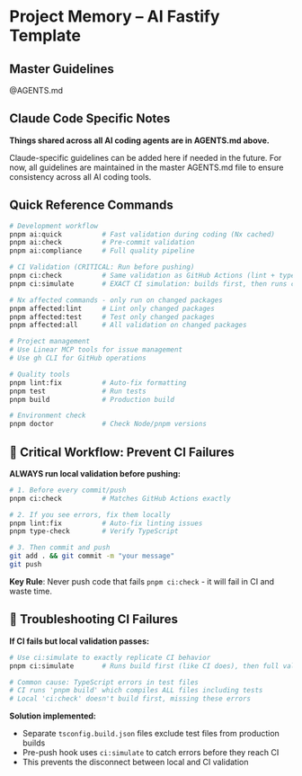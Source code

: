 # Project Memory – AI Fastify Template

## Master Guidelines

@AGENTS.md

## Claude Code Specific Notes

**Things shared across all AI coding agents are in AGENTS.md above.**

Claude-specific guidelines can be added here if needed in the future. For now, all guidelines are maintained in the master AGENTS.md file to ensure consistency across all AI coding tools.

## Quick Reference Commands

```bash
# Development workflow
pnpm ai:quick          # Fast validation during coding (Nx cached)
pnpm ai:check          # Pre-commit validation
pnpm ai:compliance     # Full quality pipeline

# CI Validation (CRITICAL: Run before pushing)
pnpm ci:check          # Same validation as GitHub Actions (lint + type-check + test)
pnpm ci:simulate       # EXACT CI simulation: builds first, then runs ci:check (use when CI fails but local passes)

# Nx affected commands - only run on changed packages
pnpm affected:lint     # Lint only changed packages
pnpm affected:test     # Test only changed packages
pnpm affected:all      # All validation on changed packages

# Project management
# Use Linear MCP tools for issue management
# Use gh CLI for GitHub operations

# Quality tools
pnpm lint:fix          # Auto-fix formatting
pnpm test              # Run tests
pnpm build             # Production build

# Environment check
pnpm doctor            # Check Node/pnpm versions
```

## 🚨 **Critical Workflow: Prevent CI Failures**

**ALWAYS run local validation before pushing:**

```bash
# 1. Before every commit/push
pnpm ci:check          # Matches GitHub Actions exactly

# 2. If you see errors, fix them locally
pnpm lint:fix          # Auto-fix linting issues
pnpm type-check        # Verify TypeScript

# 3. Then commit and push
git add . && git commit -m "your message"
git push
```

**Key Rule**: Never push code that fails `pnpm ci:check` - it will fail in CI and waste time.

## 🚨 **Troubleshooting CI Failures**

**If CI fails but local validation passes:**

```bash
# Use ci:simulate to exactly replicate CI behavior
pnpm ci:simulate       # Runs build first (like CI does), then full validation

# Common cause: TypeScript errors in test files
# CI runs 'pnpm build' which compiles ALL files including tests
# Local 'ci:check' doesn't build first, missing these errors
```

**Solution implemented:**

- Separate `tsconfig.build.json` files exclude test files from production builds
- Pre-push hook uses `ci:simulate` to catch errors before they reach CI
- This prevents the disconnect between local and CI validation
